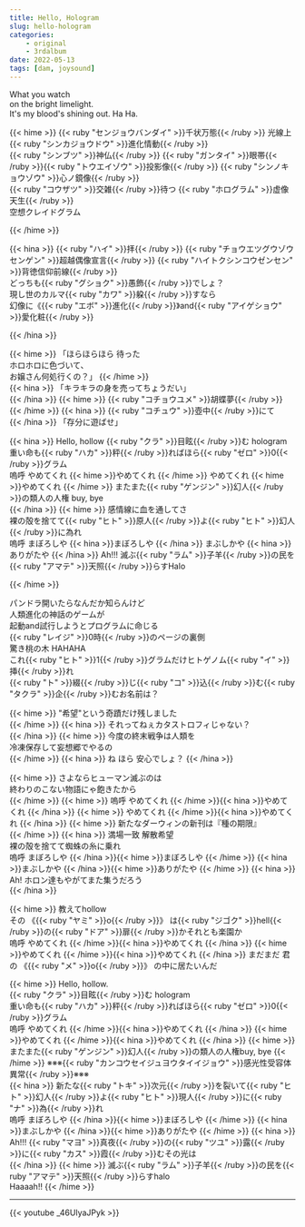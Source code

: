 ```yaml
---
title: Hello, Hologram
slug: hello-hologram
categories:
    - original
    - 3rdalbum
date: 2022-05-13
tags: [dam, joysound]
---
```


What you watch  
on the bright limelight.  
It's my blood's shining out. Ha Ha.

{{< hime >}}
{{< ruby "センジョウバンダイ" >}}千状万態{{< /ruby >}} 光線上 {{< ruby "シンカジョウドウ" >}}進化情動{{< /ruby >}}  
{{< ruby "シンブツ" >}}神仏{{< /ruby >}} {{< ruby "ガンタイ" >}}眼帯{{< /ruby >}}{{< ruby "トウエイゾウ" >}}投影像{{< /ruby >}} {{< ruby "シンノキョウゾウ" >}}心ノ鏡像{{< /ruby >}}  
{{< ruby "コウザツ" >}}交雑{{< /ruby >}}待つ {{< ruby "ホログラム" >}}虚像天生{{< /ruby >}}  
空想クレイドグラム

{{< /hime >}}

{{< hina >}}
{{< ruby "ハイ" >}}拝{{< /ruby >}} {{< ruby "チョウエツグウゾウセンゲン" >}}超越偶像宣言{{< /ruby >}} {{< ruby "ハイトクシンコウゼンセン" >}}背徳信仰前線{{< /ruby >}}  
どっちも{{< ruby "グショク" >}}愚飾{{< /ruby >}}でしょ？  
現し世のカルマ{{< ruby "カワ" >}}躱{{< /ruby >}}すなら  
幻像に《{{< ruby "エボ" >}}進化{{< /ruby >}}》and{{< ruby "アイゲショウ" >}}愛化粧{{< /ruby >}}  

{{< /hina >}}

{{< hime >}}
「ほらほらほら 待った  
ホロホロに色づいて、  
お嬢さん何処行くの？」
{{< /hime >}}  
{{< hina >}}
「キラキラの身を売ってちょうだい」  
{{< /hina >}}
{{< hime >}}
{{< ruby "コチョウユメ" >}}胡蝶夢{{< /ruby >}} 
{{< /hime >}}
{{< hina >}}
{{< ruby "コチュウ" >}}壺中{{< /ruby >}}にて  
{{< /hina >}}
「存分に遊ばせ」  

{{< hina >}}
Hello, hollow {{< ruby "クラ" >}}目眩{{< /ruby >}}む hologram  
重い命も{{< ruby "ハカ" >}}秤{{< /ruby >}}ればほら{{< ruby "ゼロ" >}}0{{< /ruby >}}グラム  
嗚呼 やめてくれ {{< hime >}}やめてくれ  {{< /hime >}}
やめてくれ {{< hime >}}やめてくれ  {{< /hime >}}
またまた{{< ruby "ゲンジン" >}}幻人{{< /ruby >}}の類人の人権 buy, bye  
{{< /hina >}}
{{< hime >}}
感情線に血を通してさ  
裸の殻を捨てて{{< ruby "ヒト" >}}原人{{< /ruby >}}よ{{< ruby "ヒト" >}}幻人{{< /ruby >}}に為れ  
嗚呼 まぼろしや {{< hina >}}まぼろしや  {{< /hina >}}
まぶしかや {{< hina >}}ありがたや  {{< /hina >}}
Ah!!! 滅ぶ{{< ruby "ラム" >}}子羊{{< /ruby >}}の民を{{< ruby "アマテ" >}}天照{{< /ruby >}}らすHalo  

{{< /hime >}}


パンドラ開いたらなんだか知らんけど  
人類進化の神話のゲームが  
起動and試行しようとプログラムに命じる  
{{< ruby "レイジ" >}}0時{{< /ruby >}}のページの裏側  
驚き桃の木 HAHAHA  
これ{{< ruby "ヒト" >}}1{{< /ruby >}}グラムだけヒトゲノム{{< ruby "イ" >}}挿{{< /ruby >}}れ  
{{< ruby "ト" >}}綴{{< /ruby >}}じ{{< ruby "コ" >}}込{{< /ruby >}}む{{< ruby "タクラ" >}}企{{< /ruby >}}むお名前は？

{{< hime >}}
"希望"という奇蹟だけ残しました  
{{< /hime >}}
{{< hina >}}
それってねぇカタストロフィじゃない？  
{{< /hina >}}
{{< hime >}}
今度の終末戦争は人類を  
冷凍保存して妄想郷でやるの  
{{< /hime >}}
{{< hina >}}
ね ほら 安心でしょ？
{{< /hina >}}

{{< hime >}}
さよならヒューマン滅ぶのは  
終わりのこない物語にゃ飽きたから  
{{< /hime >}}
{{< hime >}}
嗚呼 やめてくれ {{< /hime >}}{{< hina >}}やめてくれ  {{< /hina >}}
{{< hime >}}
やめてくれ {{< /hime >}}{{< hina >}}やめてくれ  {{< /hina >}}
{{< hime >}}
新たなダーウィンの新刊は『種の期限』  
{{< /hime >}}
{{< hina >}}
満場一致 解散希望  
裸の殻を捨てて蜘蛛の糸に乗れ  
嗚呼 まぼろしや {{< /hina >}}{{< hime >}}まぼろしや  {{< /hime >}}
{{< hina >}}まぶしかや {{< /hina >}}{{< hime >}}ありがたや  {{< /hime >}}
{{< hina >}}
Ah! ホロン達もやがてまた集うだろう  
{{< /hina >}}

{{< hime >}}
教えてhollow  
その 《{{< ruby "ヤミ" >}}o{{< /ruby >}}》 は{{< ruby "ジゴク" >}}hell{{< /ruby >}}の{{< ruby "ドア" >}}扉{{< /ruby >}}かそれとも楽園か  
嗚呼 やめてくれ {{< /hime >}}{{< hina >}}やめてくれ  {{< /hina >}}
{{< hime >}}やめてくれ {{< /hime >}}{{< hina >}}やめてくれ  {{< /hina >}}
まだまだ 君の 《{{< ruby "メ" >}}o{{< /ruby >}}》 の中に居たいんだ

{{< hime >}}
Hello, hollow.  
{{< ruby "クラ" >}}目眩{{< /ruby >}}む hologram  
重い命も{{< ruby "ハカ" >}}秤{{< /ruby >}}ればほら{{< ruby "ゼロ" >}}0{{< /ruby >}}グラム  
嗚呼 やめてくれ {{< /hime >}}{{< hina >}}やめてくれ  {{< /hina >}}
{{< hime >}}やめてくれ {{< /hime >}}{{< hina >}}やめてくれ  {{< /hina >}}
{{< hime >}}またまた{{< ruby "ゲンジン" >}}幻人{{< /ruby >}}の類人の人権buy, bye  {{< /hime >}}
※※※{{< ruby "カンコウセイジュヨウタイイジョウ" >}}感光性受容体異常{{< /ruby >}}※※※  
{{< hina >}}
新たな{{< ruby "トキ" >}}次元{{< /ruby >}}を裂いて{{< ruby "ヒト" >}}幻人{{< /ruby >}}よ{{< ruby "ヒト" >}}現人{{< /ruby >}}に{{< ruby "ナ" >}}為{{< /ruby >}}れ  
嗚呼 まぼろしや {{< /hina >}}{{< hime >}}まぼろしや  {{< /hime >}}
{{< hina >}}まぶしかや {{< /hina >}}{{< hime >}}ありがたや  {{< /hime >}}
{{< hina >}}
Ah!!! {{< ruby "マヨ" >}}真夜{{< /ruby >}}の{{< ruby "ツユ" >}}露{{< /ruby >}}に{{< ruby "カス" >}}霞{{< /ruby >}}むその光は  
{{< /hina >}}
{{< hime >}}
滅ぶ{{< ruby "ラム" >}}子羊{{< /ruby >}}の民を{{< ruby "アマテ" >}}天照{{< /ruby >}}らすhalo  
Haaaah!!
{{< /hime >}}

---

{{< youtube _46UlyaJPyk >}}